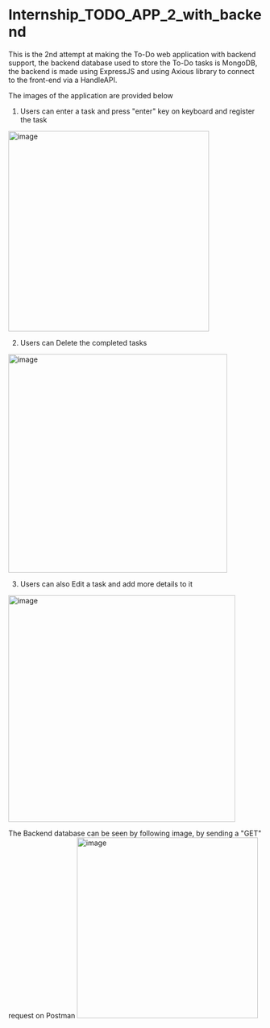 ﻿# Internship_TODO_APP_2_with_backend
This is the 2nd attempt at making the To-Do web application with backend support, the backend database used to store the To-Do 
tasks is MongoDB, the backend is made using ExpressJS and using Axious library to connect to the front-end via a HandleAPI.

The images of the application are provided below
1. Users can enter a task and press "enter" key on keyboard and register the task
<img width="398" alt="image" src="https://github.com/HBADE2002/Internship_TODO_APP_2_with_backend/assets/78660475/af6a3f12-be74-4440-a4fd-b1b352b7dd54">

2. Users can Delete the completed tasks
<img width="434" alt="image" src="https://github.com/HBADE2002/Internship_TODO_APP_2_with_backend/assets/78660475/4ab5120e-451d-49d3-92da-0dbfa879579d">

3. Users can also Edit a task and add more details to it
<img width="450" alt="image" src="https://github.com/HBADE2002/Internship_TODO_APP_2_with_backend/assets/78660475/2ca88168-9799-489d-b48f-74a40f4b52f6">

The Backend database can be seen by following image, by sending a "GET" request on Postman
<img width="359" alt="image" src="https://github.com/HBADE2002/Internship_TODO_APP_2_with_backend/assets/78660475/0485a78f-40fb-4627-8c49-eaeee230669e">




